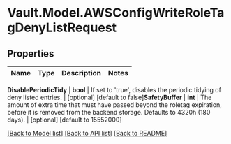 # Vault.Model.AWSConfigWriteRoleTagDenyListRequest

## Properties

Name | Type | Description | Notes
------------ | ------------- | ------------- | -------------

**DisablePeriodicTidy** | **bool** | If set to &#x27;true&#x27;, disables the periodic tidying of deny listed entries. | [optional] [default to false]**SafetyBuffer** | **int** | The amount of extra time that must have passed beyond the roletag expiration, before it is removed from the backend storage. Defaults to 4320h (180 days). | [optional] [default to 15552000]

[[Back to Model list]](../README.md#documentation-for-models) [[Back to API list]](../README.md#documentation-for-api-endpoints) [[Back to README]](../README.md)

